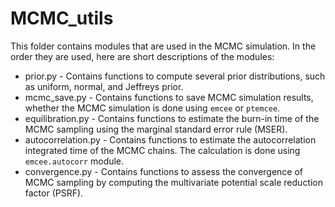 # MCMC_utils

This folder contains modules that are used in the MCMC simulation.
In the order they are used, here are short descriptions of the modules:

* prior.py - Contains functions to compute several prior distributions, such as uniform,
  normal, and Jeffreys prior.
* mcmc_save.py - Contains functions to save MCMC simulation results, whether the MCMC
  simulation is done using `emcee` or `ptemcee`.
* equilibration.py - Contains functions to estimate the burn-in time of the MCMC sampling
  using the marginal standard error rule (MSER).
* autocorrelation.py - Contains functions to estimate the autocorrelation integrated time
  of the MCMC chains. The calculation is done using `emcee.autocorr` module.
* convergence.py - Contains functions to assess the convergence of MCMC sampling by
  computing the multivariate potential scale reduction factor (PSRF).
